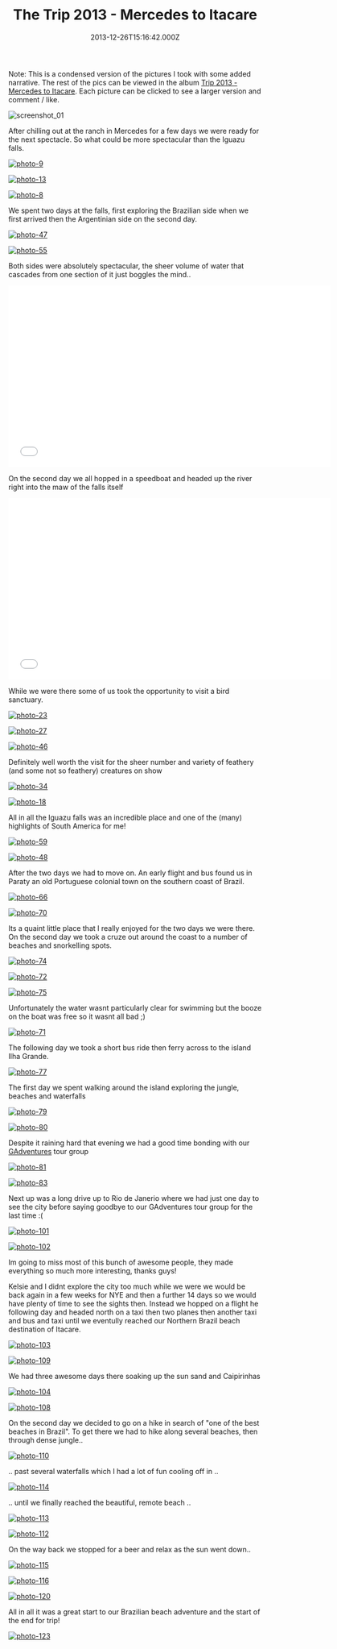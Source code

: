 ﻿---
coverImage: /images/fallback-post-header.png
date: "2013-12-26T15:16:42.000Z"
tags:
  - argentina
  - beach
  - beer
  - birds
  - brazil
  - sun
  - uraguay
  - water
  - waterfall
title: The Trip 2013 - Mercedes to Itacare
oldUrl: /2013-trip/the-trip-2013-mercedes-to-itacare
---

Note: This is a condensed version of the pictures I took with some added narrative. The rest of the pics can be viewed in the album [Trip 2013 - Mercedes to Itacare](https://www.facebook.com/media/set/?set=a.10152111043631031.1073741860.593661030&type=1&l=a4ef0bc980). Each picture can be clicked to see a larger version and comment / like.

<!-- more -->

![screenshot_01](https://www.mikecann.blog/wp-content/uploads/2013/12/screenshot_011.png)

After chilling out at the ranch in Mercedes for a few days we were ready for the next spectacle. So what could be more spectacular than the Iguazu falls.

[![photo-9](https://www.mikecann.blog/wp-content/uploads/2013/12/photo-910.jpg)](https://www.facebook.com/photo.php?fbid=10152111046101031&set=a.10152111043631031.1073741860.593661030&type=3&theater)

[![photo-13](https://www.mikecann.blog/wp-content/uploads/2013/12/photo-131.jpg)](https://www.facebook.com/photo.php?fbid=10152111046446031&set=a.10152111043631031.1073741860.593661030&type=3&theater)

[![photo-8](https://www.mikecann.blog/wp-content/uploads/2013/12/photo-810.jpg)](https://www.facebook.com/photo.php?fbid=10152111045116031&set=a.10152111043631031.1073741860.593661030&type=3&theater)

We spent two days at the falls, first exploring the Brazilian side when we first arrived then the Argentinian side on the second day.

[![photo-47](https://www.mikecann.blog/wp-content/uploads/2013/12/photo-471.jpg)](https://www.facebook.com/photo.php?fbid=10152111051801031&set=a.10152111043631031.1073741860.593661030&type=3&theater)

[![photo-55](https://www.mikecann.blog/wp-content/uploads/2013/12/photo-551.jpg)](https://www.facebook.com/photo.php?fbid=10152111052741031&set=a.10152111043631031.1073741860.593661030&type=3&theater)

Both sides were absolutely spectacular, the sheer volume of water that cascades from one section of it just boggles the mind..

<iframe width="640" height="360" src="//www.youtube.com/embed/SJFJw3-bdEU" frameborder="0" allowfullscreen></iframe>

On the second day we all hopped in a speedboat and headed up the river right into the maw of the falls itself

<iframe width="640" height="360" src="//www.youtube.com/embed/qA5xkfp9BCU" frameborder="0" allowfullscreen></iframe>

While we were there some of us took the opportunity to visit a bird sanctuary.

[![photo-23](https://www.mikecann.blog/wp-content/uploads/2013/12/photo-231.jpg)](https://www.facebook.com/photo.php?fbid=10152111047531031&set=a.10152111043631031.1073741860.593661030&type=3&theater)

[![photo-27](https://www.mikecann.blog/wp-content/uploads/2013/12/photo-271.jpg)](https://www.facebook.com/photo.php?fbid=10152111047996031&set=a.10152111043631031.1073741860.593661030&type=3&theater)

[![photo-46](https://www.mikecann.blog/wp-content/uploads/2013/12/photo-461.jpg)](https://www.facebook.com/photo.php?fbid=10152111051501031&set=a.10152111043631031.1073741860.593661030&type=3&theater)

Definitely well worth the visit for the sheer number and variety of feathery (and some not so feathery) creatures on show

[![photo-34](https://www.mikecann.blog/wp-content/uploads/2013/12/photo-341.jpg)](https://www.facebook.com/photo.php?fbid=10152111049006031&set=a.10152111043631031.1073741860.593661030&type=3&theater)

[![photo-18](https://www.mikecann.blog/wp-content/uploads/2013/12/photo-181.jpg)](https://www.facebook.com/photo.php?fbid=10152111046821031&set=a.10152111043631031.1073741860.593661030&type=3&theater)

All in all the Iguazu falls was an incredible place and one of the (many) highlights of South America for me!

[![photo-59](https://www.mikecann.blog/wp-content/uploads/2013/12/photo-591.jpg)](https://www.facebook.com/photo.php?fbid=10152111053566031&set=a.10152111043631031.1073741860.593661030&type=3&theater)

[![photo-48](https://www.mikecann.blog/wp-content/uploads/2013/12/photo-481.jpg)](https://www.facebook.com/photo.php?fbid=10152111052011031&set=a.10152111043631031.1073741860.593661030&type=3&theater)

After the two days we had to move on. An early flight and bus found us in Paraty an old Portuguese colonial town on the southern coast of Brazil.

[![photo-66](https://www.mikecann.blog/wp-content/uploads/2013/12/photo-661.jpg)](https://www.facebook.com/photo.php?fbid=10152111054876031&set=a.10152111043631031.1073741860.593661030&type=3&theater)

[![photo-70](https://www.mikecann.blog/wp-content/uploads/2013/12/photo-701.jpg)](https://www.facebook.com/photo.php?fbid=10152111055501031&set=a.10152111043631031.1073741860.593661030&type=3&theater)

Its a quaint little place that I really enjoyed for the two days we were there. On the second day we took a cruze out around the coast to a number of beaches and snorkelling spots.

[![photo-74](https://www.mikecann.blog/wp-content/uploads/2013/12/photo-741.jpg)](https://www.facebook.com/mikeysee/media_set?set=a.10152111043631031.1073741860.593661030&type=3)

[![photo-72](https://www.mikecann.blog/wp-content/uploads/2013/12/photo-721.jpg)](https://www.facebook.com/photo.php?fbid=10152111055751031&set=a.10152111043631031.1073741860.593661030&type=3&theater)

[![photo-75](https://www.mikecann.blog/wp-content/uploads/2013/12/photo-751.jpg)](https://www.facebook.com/photo.php?fbid=10152111056401031&set=a.10152111043631031.1073741860.593661030&type=3&theater)

Unfortunately the water wasnt particularly clear for swimming but the booze on the boat was free so it wasnt all bad ;)

[![photo-71](https://www.mikecann.blog/wp-content/uploads/2013/12/photo-711.jpg)](https://www.facebook.com/photo.php?fbid=10152111055591031&set=a.10152111043631031.1073741860.593661030&type=3&theater)

The following day we took a short bus ride then ferry across to the island Ilha Grande.

[![photo-77](https://www.mikecann.blog/wp-content/uploads/2013/12/photo-771.jpg)](https://www.facebook.com/photo.php?fbid=10152111056961031&set=a.10152111043631031.1073741860.593661030&type=3&theater)

The first day we spent walking around the island exploring the jungle, beaches and waterfalls

[![photo-79](https://www.mikecann.blog/wp-content/uploads/2013/12/photo-791.jpg)](https://www.facebook.com/photo.php?fbid=10152111057221031&set=a.10152111043631031.1073741860.593661030&type=3&theater)

[![photo-80](https://www.mikecann.blog/wp-content/uploads/2013/12/photo-801.jpg)](https://www.facebook.com/photo.php?fbid=10152111057571031&set=a.10152111043631031.1073741860.593661030&type=3&theater)

Despite it raining hard that evening we had a good time bonding with our [GAdventures](https://www.gadventures.co.uk/) tour group

[![photo-81](https://www.mikecann.blog/wp-content/uploads/2013/12/photo-811.jpg)](https://www.facebook.com/photo.php?fbid=10152111057471031&set=a.10152111043631031.1073741860.593661030&type=3&theater)

[![photo-83](https://www.mikecann.blog/wp-content/uploads/2013/12/photo-831.jpg)](https://www.facebook.com/photo.php?fbid=10152111057836031&set=a.10152111043631031.1073741860.593661030&type=3&theater)

Next up was a long drive up to Rio de Janerio where we had just one day to see the city before saying goodbye to our GAdventures tour group for the last time :(

[![photo-101](https://www.mikecann.blog/wp-content/uploads/2013/12/photo-1011.jpg)](https://www.facebook.com/photo.php?fbid=10152111063461031&set=a.10152111043631031.1073741860.593661030&type=3&theater)

[![photo-102](https://www.mikecann.blog/wp-content/uploads/2013/12/photo-1021.jpg)](https://www.facebook.com/photo.php?fbid=10152111063621031&set=a.10152111043631031.1073741860.593661030&type=3&theater)

Im going to miss most of this bunch of awesome people, they made everything so much more interesting, thanks guys!

Kelsie and I didnt explore the city too much while we were we would be back again in a few weeks for NYE and then a further 14 days so we would have plenty of time to see the sights then. Instead we hopped on a flight he following day and headed north on a taxi then two planes then another taxi and bus and taxi until we eventully reached our Northern Brazil beach destination of Itacare.

[![photo-103](https://www.mikecann.blog/wp-content/uploads/2013/12/photo-1031.jpg)](https://www.facebook.com/photo.php?fbid=10152111064651031&set=a.10152111043631031.1073741860.593661030&type=3&theater)

[![photo-109](https://www.mikecann.blog/wp-content/uploads/2013/12/photo-1091.jpg)](https://www.facebook.com/photo.php?fbid=10152111067551031&set=a.10152111043631031.1073741860.593661030&type=3&theater)

We had three awesome days there soaking up the sun sand and Caipirinhas

[![photo-104](https://www.mikecann.blog/wp-content/uploads/2013/12/photo-1041.jpg)](https://www.facebook.com/photo.php?fbid=10152111065021031&set=a.10152111043631031.1073741860.593661030&type=3&theater)

[![photo-108](https://www.mikecann.blog/wp-content/uploads/2013/12/photo-1081.jpg)](https://www.facebook.com/photo.php?fbid=10152111066411031&set=a.10152111043631031.1073741860.593661030&type=3&theater)

On the second day we decided to go on a hike in search of "one of the best beaches in Brazil". To get there we had to hike along several beaches, then through dense jungle..

[![photo-110](https://www.mikecann.blog/wp-content/uploads/2013/12/photo-1101.jpg)](https://www.facebook.com/photo.php?fbid=10152111068281031&set=a.10152111043631031.1073741860.593661030&type=3&theater)

.. past several waterfalls which I had a lot of fun cooling off in ..

[![photo-114](https://www.mikecann.blog/wp-content/uploads/2013/12/photo-1141.jpg)](https://www.facebook.com/photo.php?fbid=10152111070901031&set=a.10152111043631031.1073741860.593661030&type=3&theater)

.. until we finally reached the beautiful, remote beach ..

[![photo-113](https://www.mikecann.blog/wp-content/uploads/2013/12/photo-1131.jpg)](https://www.facebook.com/photo.php?fbid=10152111069586031&set=a.10152111043631031.1073741860.593661030&type=3&theater)

[![photo-112](https://www.mikecann.blog/wp-content/uploads/2013/12/photo-1121.jpg)](https://www.facebook.com/photo.php?fbid=10152111069241031&set=a.10152111043631031.1073741860.593661030&type=3&theater)

On the way back we stopped for a beer and relax as the sun went down..

[![photo-115](https://www.mikecann.blog/wp-content/uploads/2013/12/photo-1151.jpg)](https://www.facebook.com/photo.php?fbid=10152111071266031&set=a.10152111043631031.1073741860.593661030&type=3&theater)

[![photo-116](https://www.mikecann.blog/wp-content/uploads/2013/12/photo-1161.jpg)](https://www.facebook.com/photo.php?fbid=10152111071061031&set=a.10152111043631031.1073741860.593661030&type=3&theater)

[![photo-120](https://www.mikecann.blog/wp-content/uploads/2013/12/photo-1201.jpg)](https://www.facebook.com/photo.php?fbid=10152111072451031&set=a.10152111043631031.1073741860.593661030&type=3&theater)

All in all it was a great start to our Brazilian beach adventure and the start of the end for trip!

[![photo-123](https://www.mikecann.blog/wp-content/uploads/2013/12/photo-1231.jpg)](https://www.facebook.com/photo.php?fbid=10152111073326031&set=a.10152111043631031.1073741860.593661030&type=3&theater)

